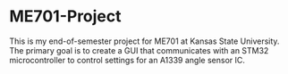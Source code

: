 # ME701-Project
This is my end-of-semester project for ME701 at Kansas State University. The primary goal is to create a GUI that communicates with an STM32 microcontroller to control settings for an A1339 angle sensor IC.
